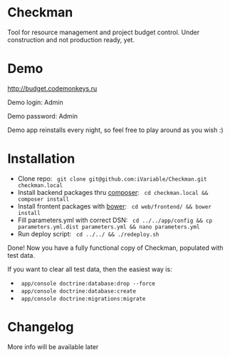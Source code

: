 Checkman
=================

Tool for resource management and project budget control.
Under construction and not production ready, yet.

Demo
====

http://budget.codemonkeys.ru

Demo login: Admin

Demo password: Admin

Demo app reinstalls every night, so feel free to play around as you wish :)

Installation
====

- Clone repo: ``` git clone git@github.com:iVariable/Checkman.git checkman.local```
- Install backend packages thru [composer](composer|https://getcomposer.org/): ``` cd checkman.local && composer install```
- Install frontent packages with [bower](http://bower.io/): ``` cd web/frontend/ && bower install```
- Fill parameters.yml with correct DSN: ``` cd ../../app/config && cp parameters.yml.dist parameters.yml && nano parameters.yml```
- Run deploy script: ``` cd ../../ && ./redeploy.sh```

Done! Now you have a fully functional copy of Checkman, populated with test data.

If you want to clear all test data, then the easiest way is:

- ``` app/console doctrine:database:drop --force```
- ``` app/console doctrine:database:create```
- ``` app/console doctrine:migrations:migrate```

Changelog
====

More info will be available later